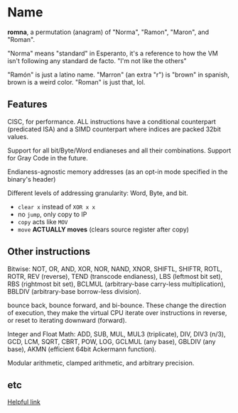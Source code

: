 # Name

**romna**, a permutation (anagram) of "Norma", "Ramon", "Maron", and "Roman".

"Norma" means "standard" in Esperanto, it's a reference to how the VM isn't following any standard de facto. "I'm not like the others"

"Ramón" is just a latino name. "Marron" (an extra "r") is "brown" in spanish, brown is a weird color. "Roman" is just that, lol.

## Features

CISC, for performance. ALL instructions have a conditional counterpart (predicated ISA) and a SIMD counterpart where indices are packed 32bit values.

Support for all bit/Byte/Word endianeses and all their combinations. Support for Gray Code in the future.

Endianess-agnostic memory addresses (as an opt-in mode specified in the binary's header)

Different levels of addressing granularity: Word, Byte, and bit.

- `clear x` instead of `XOR x x`
- no `jump`, only copy to IP
- `copy` acts like `MOV`
- `move` **ACTUALLY moves** (clears source register after copy)

## Other instructions

Bitwise: NOT, OR, AND, XOR, NOR, NAND, XNOR, SHIFTL, SHIFTR, ROTL, ROTR, REV (reverse), TEND (transcode endianess), LBS (leftmost bit set), RBS (rightmost bit set), BCLMUL (arbitrary-base carry-less multiplication), BBLDIV (arbitrary-base borrow-less division).

bounce back, bounce forward, and bi-bounce. These change the direction of execution, they make the virtual CPU iterate over instructions in reverse, or reset to iterating downward (forward).

Integer and Float Math: ADD, SUB, MUL, MUL3 (triplicate), DIV, DIV3 (n/3), GCD, LCM, SQRT, CBRT, POW, LOG, GCLMUL (any base), GBLDIV (any base), AKMN (efficient 64bit Ackermann function).

Modular arithmetic, clamped arithmetic, and arbitrary precision.

## etc

[Helpful link](https://reddit.com/r/AskProgramming/comments/sxhejz/what_langs_are_recommended_for_coding_a_vm)
